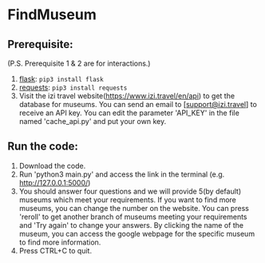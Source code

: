 # FindMuseum

## Prerequisite:
(P.S. Prerequisite 1 & 2 are for interactions.)
1. [flask](https://flask.palletsprojects.com/en/2.2.x/): `pip3 install flask`
2. [requests](https://requests.readthedocs.io/en/latest/): `pip3 install requests`
3. Visit the izi travel website(https://www.izi.travel/en/api) to get the database for museums. You can send an email to [support@izi.travel] to receive an API key. You can edit the parameter 'API_KEY' in the file named 'cache_api.py' and put your own key.

## Run the code:
1. Download the code.
2. Run 'python3 main.py' and access the link in the terminal (e.g. http://127.0.0.1:5000/)
3. You should answer four questions and we will provide 5(by default) museums which meet your requirements. If you want to find more museums, you can change the number on the website. You can press 'reroll' to get another branch of museums meeting your requirements and 'Try again' to change your answers. By clicking the name of the museum, you can access the google webpage for the specific museum to find more information.
4. Press CTRL+C to quit.
